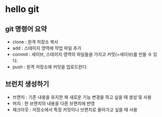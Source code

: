 # hello git

## git 명령어 요약

- clone : 원격 저장소 복사
- add : 스테이지 영역에 작업 파일 추가
- commit : 세이브, 스테이지 영역의 파일들을 가지고 커밋(=세이브)를 만들 수 있다.
- push : 원격 저장소에 커밋을 업로드한다.

## 브런치 생성하기

- 브랜치 : 기존 내용을 유지한 채 새로운 기능 변경을 하고 싶을 때 생성 및 사용
- 머지 : 한 브랜치의 내용을 다른 브랜치에 반영
- 체크아웃 : 저장소에서 특정 커밋이나 브랜치로 돌아가고 싶을 때 사용


